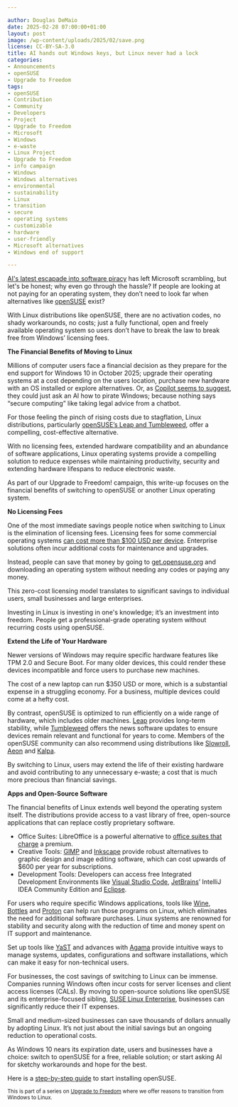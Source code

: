 ```yaml
---

author: Douglas DeMaio
date: 2025-02-28 07:00:00+01:00
layout: post
image: /wp-content/uploads/2025/02/save.png
license: CC-BY-SA-3.0
title: AI hands out Windows keys, but Linux never had a lock
categories:
- Announcements
- openSUSE
- Upgrade to Freedom
tags:
- openSUSE
- Contribution
- Community
- Developers
- Project
- Upgrade to Freedom
- Microsoft
- Windows
- e-waste
- Linux Project
- Upgrade to Freedom 
- info campaign
- Windows
- Windows alternatives
- environmental 
- sustainability
- Linux 
- transition
- secure 
- operating systems 
- customizable 
- hardware
- user-friendly 
- Microsoft alternatives
- Windows end of support

---
```


[AI's latest escapade into software piracy](https://www.yahoo.com/tech/microsoft-copilot-actively-helping-users-123658903.html) has left Microsoft scrambling, but let's be honest; why even go through the hassle? If people are looking at not paying for an operating system, they don’t need to look far when alternatives like [openSUSE](https://get.opensuse.org/) exist? 

With Linux distributions like openSUSE, there are no activation codes, no shady workarounds, no costs; just a fully functional, open and freely available operating system so users don’t have to break the law to break free from Windows’ licensing fees.

**The Financial Benefits of Moving to Linux**

Millions of computer users face a financial decision as they prepare for the end support for Windows 10 in October 2025; upgrade their operating systems at a cost depending on the users location, purchase new hardware with an OS installed or explore alternatives. Or, as [Copilot seems to suggest](https://www.yahoo.com/tech/microsoft-copilot-actively-helping-users-123658903.html), they could just ask an AI how to pirate Windows; because nothing says “secure computing” like taking legal advice from a chatbot.

For those feeling the pinch of rising costs due to stagflation, Linux distributions, particularly [openSUSE’s Leap and Tumbleweed](https://get.opensuse.org/), offer a compelling, cost-effective alternative.

With no licensing fees, extended hardware compatibility and an abundance of software applications, Linux operating systems provide a compelling solution to reduce expenses while maintaining productivity, security and extending hardware lifespans to reduce electronic waste. 

As part of our Upgrade to Freedom! campaign, this write-up focuses on the financial benefits of switching to openSUSE or another Linux operating system.

**No Licensing Fees**

One of the most immediate savings people notice when switching to Linux is the elimination of licensing fees. Licensing fees for some commercial operating systems [can cost more than $100 USD per device](https://www.microsoft.com/en-us/d/windows-11-home/dg7gmgf0krt0). Enterprise solutions often incur additional costs for maintenance and upgrades.

Instead, people can save that money by going to [get.opensuse.org](https://get.opensuse.org/) and downloading an operating system without needing any codes or paying any money. 

This zero-cost licensing model translates to significant savings to individual users, small businesses and large enterprises. 

Investing in Linux is investing in one's knowledge; it’s an investment into freedom. People get a professional-grade operating system without recurring costs using openSUSE.

**Extend the Life of Your Hardware**

Newer versions of Windows may require specific hardware features like TPM 2.0 and Secure Boot. For many older devices, this could render these devices incompatible and force users to purchase new machines. 

The cost of a new laptop can run $350 USD or more, which is a substantial expense in a struggling economy. For a business, multiple devices could come at a hefty cost.

By contrast, openSUSE is optimized to run efficiently on a wide range of hardware, which includes older machines. [Leap](https://get.opensuse.org/leap/) provides long-term stability, while [Tumbleweed](https://get.opensuse.org/tumbleweed/) offers the news software updates to ensure devices remain relevant and functional for years to come. Members of the openSUSE community can also recommend using distributions like [Slowroll](https://en.opensuse.org/Portal:Slowroll), [Aeon](https://aeondesktop.github.io/) and [Kalpa](https://kalpadesktop.org/).

By switching to Linux, users may extend the life of their existing hardware and avoid contributing to any unnecessary e-waste; a cost that is much more precious than financial savings.

**Apps and Open-Source Software**

The financial benefits of Linux extends well beyond the operating system itself. The distributions provide access to a vast library of free, open-source applications that can replace costly proprietary software.
  - Office Suites: LibreOffice is a powerful alternative to [office suites that charge](https://www.microsoft.com/en-us/microsoft-365/buy/compare-all-microsoft-365-products) a premium.
  - Creative Tools: [GIMP](https://www.gimp.org/) and [Inkscape](https://inkscape.org/) provide robust alternatives to graphic design and image editing software, which can cost upwards of $600 per year for subscriptions.
  - Development Tools: Developers can access free Integrated Development Environments like [Visual Studio Code](https://flathub.org/apps/com.visualstudio.code), [JetBrains](https://www.jetbrains.com/)’ IntelliJ IDEA Community Edition and [Eclipse](https://flathub.org/apps/org.eclipse.Java).

For users who require specific Windows applications, tools like [Wine](https://www.winehq.org/), [Bottles](https://flathub.org/apps/com.usebottles.bottles) and [Proton](https://github.com/ValveSoftware/Proton) can help run those programs on Linux, which eliminates the need for additional software purchases.
Linux systems are renowned for stability and security along with the reduction of time and money spent on IT support and maintenance. 

Set up tools like [YaST](https://yast.opensuse.org/) and advances with [Agama](https://en.opensuse.org/Agama) provide intuitive ways to manage systems, updates, configurations and software installations, which can make it easy for non-technical users.

For businesses, the cost savings of switching to Linux can be immense. Companies running Windows often incur costs for server licenses and client access licenses (CALs). By moving to open-source solutions like openSUSE and its enterprise-focused sibling, [SUSE Linux Enterprise](https://www.suse.com/products/server/), businesses can significantly reduce their IT expenses.

Small and medium-sized businesses can save thousands of dollars annually by adopting Linux. It’s not just about the initial savings but an ongoing reduction to operational costs.

As Windows 10 nears its expiration date, users and businesses have a choice: switch to openSUSE for a free, reliable solution; or start asking AI for sketchy workarounds and hope for the best.

Here is a [step-by-step guide](https://news.opensuse.org/2024/11/26/transition-from-windows-step-by-step/) to start installing openSUSE.

<small> This is part of a series on [Upgrade to Freedom](https://news.opensuse.org/category/upgrade-to-freedom) where we offer reasons to transition from Windows to Linux.</small>

<meta name="openSUSE, Open Source, development, Windows 10 end of support, Linux transition, Upgrade to Freedom campaign, Linux distributions, e-waste reduction, hardware sustainability, Ubuntu, Fedora, AlmaLinux, environmental benefits, secure operating systems, customizable Linux, Joanna Murzyn, KDE Akademy, electronic waste, open source, Linux alternatives, computer longevity, user-friendly Linux, live tutorials, ISO installation, Leap, Tumbleweed, Linux gaming, Linux for developers" content="HTML,CSS,XML,JavaScript">
